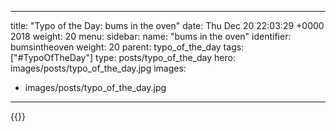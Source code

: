 
---
title: "Typo of the Day: bums in the oven"
date: Thu Dec 20 22:03:29 +0000 2018
weight: 20
menu:
  sidebar:
    name: "bums in the oven"
    identifier: bumsintheoven
    weight: 20
    parent: typo_of_the_day
tags: ["#TypoOfTheDay"]
type: posts/typo_of_the_day
hero: images/posts/typo_of_the_day.jpg
images:
- images/posts/typo_of_the_day.jpg
---


{{<x user="mariatta" id="1075874355790237696">}}

